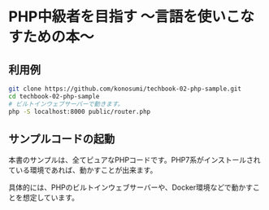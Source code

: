 # PHP中級者を目指す 〜言語を使いこなすための本〜

## 利用例

```sh
git clone https://github.com/konosumi/techbook-02-php-sample.git
cd techbook-02-php-sample
# ビルトインウェブサーバーで動きます。
php -S localhost:8000 public/router.php
```

## サンプルコードの起動

本書のサンプルは、全てピュアなPHPコードです。PHP7系がインストールされている環境であれば、動かすことが出来ます。

具体的には、PHPのビルトインウェブサーバーや、Docker環境などで動かすことを想定しています。

